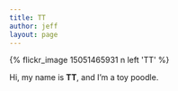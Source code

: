 ```yaml
---
title: TT
author: jeff
layout: page
---
```


{% flickr_image 15051465931 n left 'TT' %}

Hi, my name is **TT**, and I’m a toy poodle.

